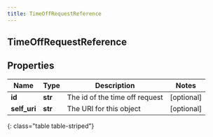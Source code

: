 ```yaml
---
title: TimeOffRequestReference
---
```

## TimeOffRequestReference

## Properties

|Name | Type | Description | Notes|
|------------ | ------------- | ------------- | -------------|
| **id** | **str** | The id of the time off request | [optional] |
| **self_uri** | **str** | The URI for this object | [optional] |
{: class="table table-striped"}


